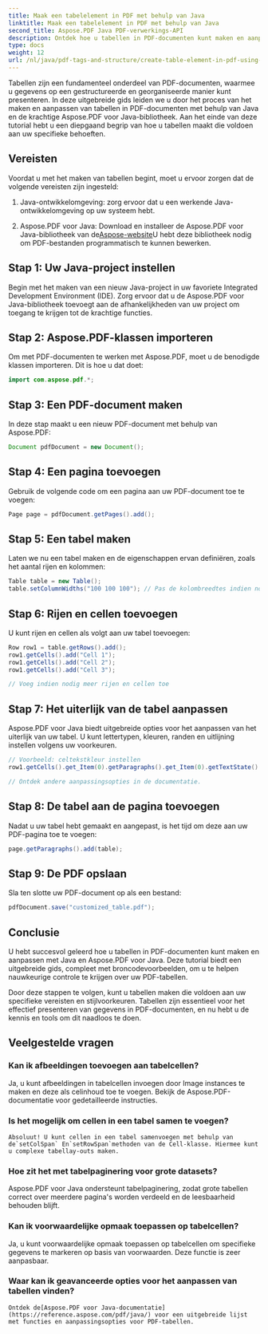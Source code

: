 ```yaml
---
title: Maak een tabelelement in PDF met behulp van Java
linktitle: Maak een tabelelement in PDF met behulp van Java
second_title: Aspose.PDF Java PDF-verwerkings-API
description: Ontdek hoe u tabellen in PDF-documenten kunt maken en aanpassen met Java en Aspose.PDF voor Java. Volg onze gedetailleerde gids met broncodevoorbeelden voor nauwkeurige controle over uw PDF-tabellen.
type: docs
weight: 12
url: /nl/java/pdf-tags-and-structure/create-table-element-in-pdf-using-java/
---
```



Tabellen zijn een fundamenteel onderdeel van PDF-documenten, waarmee u gegevens op een gestructureerde en georganiseerde manier kunt presenteren. In deze uitgebreide gids leiden we u door het proces van het maken en aanpassen van tabellen in PDF-documenten met behulp van Java en de krachtige Aspose.PDF voor Java-bibliotheek. Aan het einde van deze tutorial hebt u een diepgaand begrip van hoe u tabellen maakt die voldoen aan uw specifieke behoeften.

## Vereisten

Voordat u met het maken van tabellen begint, moet u ervoor zorgen dat de volgende vereisten zijn ingesteld:

1. Java-ontwikkelomgeving: zorg ervoor dat u een werkende Java-ontwikkelomgeving op uw systeem hebt.

2.  Aspose.PDF voor Java: Download en installeer de Aspose.PDF voor Java-bibliotheek van de[Aspose-website](https://releases.aspose.com/pdf/java/)U hebt deze bibliotheek nodig om PDF-bestanden programmatisch te kunnen bewerken.

## Stap 1: Uw Java-project instellen

Begin met het maken van een nieuw Java-project in uw favoriete Integrated Development Environment (IDE). Zorg ervoor dat u de Aspose.PDF voor Java-bibliotheek toevoegt aan de afhankelijkheden van uw project om toegang te krijgen tot de krachtige functies.

## Stap 2: Aspose.PDF-klassen importeren

Om met PDF-documenten te werken met Aspose.PDF, moet u de benodigde klassen importeren. Dit is hoe u dat doet:

```java
import com.aspose.pdf.*;
```

## Stap 3: Een PDF-document maken

In deze stap maakt u een nieuw PDF-document met behulp van Aspose.PDF:

```java
Document pdfDocument = new Document();
```

## Stap 4: Een pagina toevoegen

Gebruik de volgende code om een pagina aan uw PDF-document toe te voegen:

```java
Page page = pdfDocument.getPages().add();
```

## Stap 5: Een tabel maken

Laten we nu een tabel maken en de eigenschappen ervan definiëren, zoals het aantal rijen en kolommen:

```java
Table table = new Table();
table.setColumnWidths("100 100 100"); // Pas de kolombreedtes indien nodig aan
```

## Stap 6: Rijen en cellen toevoegen

U kunt rijen en cellen als volgt aan uw tabel toevoegen:

```java
Row row1 = table.getRows().add();
row1.getCells().add("Cell 1");
row1.getCells().add("Cell 2");
row1.getCells().add("Cell 3");

// Voeg indien nodig meer rijen en cellen toe
```

## Stap 7: Het uiterlijk van de tabel aanpassen

Aspose.PDF voor Java biedt uitgebreide opties voor het aanpassen van het uiterlijk van uw tabel. U kunt lettertypen, kleuren, randen en uitlijning instellen volgens uw voorkeuren.

```java
// Voorbeeld: celtekstkleur instellen
row1.getCells().get_Item(0).getParagraphs().get_Item(0).getTextState().setForegroundColor(Color.getRed());

// Ontdek andere aanpassingsopties in de documentatie.
```

## Stap 8: De tabel aan de pagina toevoegen

Nadat u uw tabel hebt gemaakt en aangepast, is het tijd om deze aan uw PDF-pagina toe te voegen:

```java
page.getParagraphs().add(table);
```

## Stap 9: De PDF opslaan

Sla ten slotte uw PDF-document op als een bestand:

```java
pdfDocument.save("customized_table.pdf");
```

## Conclusie

U hebt succesvol geleerd hoe u tabellen in PDF-documenten kunt maken en aanpassen met Java en Aspose.PDF voor Java. Deze tutorial biedt een uitgebreide gids, compleet met broncodevoorbeelden, om u te helpen nauwkeurige controle te krijgen over uw PDF-tabellen.

Door deze stappen te volgen, kunt u tabellen maken die voldoen aan uw specifieke vereisten en stijlvoorkeuren. Tabellen zijn essentieel voor het effectief presenteren van gegevens in PDF-documenten, en nu hebt u de kennis en tools om dit naadloos te doen.

## Veelgestelde vragen

### Kan ik afbeeldingen toevoegen aan tabelcellen?
   Ja, u kunt afbeeldingen in tabelcellen invoegen door Image instances te maken en deze als celinhoud toe te voegen. Bekijk de Aspose.PDF-documentatie voor gedetailleerde instructies.

### Is het mogelijk om cellen in een tabel samen te voegen?
    Absoluut! U kunt cellen in een tabel samenvoegen met behulp van de`setColSpan` En`setRowSpan`methoden van de Cell-klasse. Hiermee kunt u complexe tabellay-outs maken.

### Hoe zit het met tabelpaginering voor grote datasets?
   Aspose.PDF voor Java ondersteunt tabelpaginering, zodat grote tabellen correct over meerdere pagina's worden verdeeld en de leesbaarheid behouden blijft.

### Kan ik voorwaardelijke opmaak toepassen op tabelcellen?
   Ja, u kunt voorwaardelijke opmaak toepassen op tabelcellen om specifieke gegevens te markeren op basis van voorwaarden. Deze functie is zeer aanpasbaar.

### Waar kan ik geavanceerde opties voor het aanpassen van tabellen vinden?
    Ontdek de[Aspose.PDF voor Java-documentatie](https://reference.aspose.com/pdf/java/) voor een uitgebreide lijst met functies en aanpassingsopties voor PDF-tabellen.